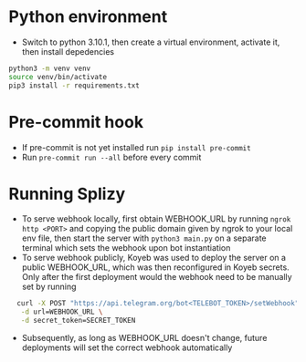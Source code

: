# Python environment

- Switch to python 3.10.1, then create a virtual environment, activate it, then install depedencies

```bash
python3 -m venv venv
source venv/bin/activate
pip3 install -r requirements.txt
```

# Pre-commit hook

- If pre-commit is not yet installed run `pip install pre-commit`
- Run `pre-commit run --all` before every commit

# Running Splizy

- To serve webhook locally, first obtain WEBHOOK_URL by running `ngrok http <PORT>` and copying the public domain given by ngrok to your local env file, then start the server with `python3 main.py` on a separate terminal which sets the webhook upon bot instantiation
- To serve webhook publicly, Koyeb was used to deploy the server on a public WEBHOOK_URL, which was then reconfigured in Koyeb secrets. Only after the first deployment would the webhook need to be manually set by running

```bash
  curl -X POST "https://api.telegram.org/bot<TELEBOT_TOKEN>/setWebhook" \
   -d url=WEBHOOK_URL \
   -d secret_token=SECRET_TOKEN
```

- Subsequently, as long as WEBHOOK_URL doesn't change, future deployments will set the correct webhook automatically
